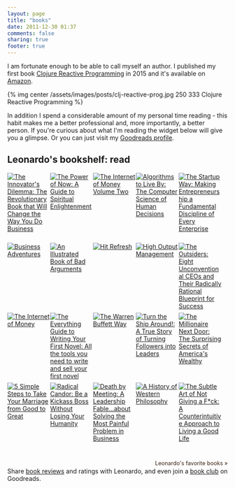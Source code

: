 ```yaml
---
layout: page
title: "books"
date: 2011-12-30 01:37
comments: false
sharing: true
footer: true
---
```


I am fortunate enough to be able to call myself an author.  I published my first book [Clojure Reactive Programming](https://www.amazon.com/Clojure-Reactive-Programming-Leonardo-Borges/dp/1783986662/) in 2015 and it's available on [Amazon](https://www.amazon.com/Clojure-Reactive-Programming-Leonardo-Borges/dp/1783986662/).

{% img center /assets/images/posts/clj-reactive-prog.jpg 250 333 Clojure Reactive Programming %}

In addition I spend a considerable amount of my personal time reading - this habit makes me a better professional and, more importantly, a better person. If you're curious about what I'm reading the widget below will give you a glimpse. Or you can just visit my [Goodreads profile](https://www.goodreads.com/author/show/13699066.Leonardo_Borges). 

<style type="text/css" media="screen">
.gr_grid_container {
/* customize grid container div here. eg: width: 500px; */
}

.gr_grid_book_container {
/* customize book cover container div here */
float: left;
width: 98px;
height: 160px;
padding: 0px 0px;
overflow: hidden;
}
</style>
<div id="gr_grid_widget_1518992956">
<!-- Show static html as a placeholder in case js is not enabled - javascript include will override this if things work -->
<h2>
<a style="text-decoration: none;" rel="nofollow" href="https://www.goodreads.com/review/list/15882031-leonardo?shelf=read&utm_medium=api&utm_source=grid_widget">Leonardo's bookshelf: read</a>
</h2>
<div class="gr_grid_container">
<div class="gr_grid_book_container"><a title="The Innovator's Dilemma: The Revolutionary Book that Will Change the Way You Do Business" rel="nofollow" href="https://www.goodreads.com/book/show/2615.The_Innovator_s_Dilemma"><img alt="The Innovator's Dilemma: The Revolutionary Book that Will Change the Way You Do Business" border="0" src="https://images.gr-assets.com/books/1347654027m/2615.jpg" /></a></div>
<div class="gr_grid_book_container"><a title="The Power of Now: A Guide to Spiritual Enlightenment" rel="nofollow" href="https://www.goodreads.com/book/show/6708.The_Power_of_Now"><img alt="The Power of Now: A Guide to Spiritual Enlightenment" border="0" src="https://images.gr-assets.com/books/1386925535m/6708.jpg" /></a></div>
<div class="gr_grid_book_container"><a title="The Internet of Money Volume Two" rel="nofollow" href="https://www.goodreads.com/book/show/36804136-the-internet-of-money-volume-two"><img alt="The Internet of Money Volume Two" border="0" src="https://images.gr-assets.com/books/1512311714m/36804136.jpg" /></a></div>
<div class="gr_grid_book_container"><a title="Algorithms to Live By: The Computer Science of Human Decisions" rel="nofollow" href="https://www.goodreads.com/book/show/25666050-algorithms-to-live-by"><img alt="Algorithms to Live By: The Computer Science of Human Decisions" border="0" src="https://images.gr-assets.com/books/1454296875m/25666050.jpg" /></a></div>
<div class="gr_grid_book_container"><a title="The Startup Way: Making Entrepreneurship a Fundamental Discipline of Every Enterprise" rel="nofollow" href="https://www.goodreads.com/book/show/34267304-the-startup-way"><img alt="The Startup Way: Making Entrepreneurship a Fundamental Discipline of Every Enterprise" border="0" src="https://images.gr-assets.com/books/1498813353m/34267304.jpg" /></a></div>
<div class="gr_grid_book_container"><a title="Business Adventures" rel="nofollow" href="https://www.goodreads.com/book/show/4191136-business-adventures"><img alt="Business Adventures" border="0" src="https://images.gr-assets.com/books/1405094011m/4191136.jpg" /></a></div>
<div class="gr_grid_book_container"><a title="An Illustrated Book of Bad Arguments" rel="nofollow" href="https://www.goodreads.com/book/show/18753581-an-illustrated-book-of-bad-arguments"><img alt="An Illustrated Book of Bad Arguments" border="0" src="https://images.gr-assets.com/books/1383614988m/18753581.jpg" /></a></div>
<div class="gr_grid_book_container"><a title="Hit Refresh" rel="nofollow" href="https://www.goodreads.com/book/show/30835567-hit-refresh"><img alt="Hit Refresh" border="0" src="https://images.gr-assets.com/books/1506565784m/30835567.jpg" /></a></div>
<div class="gr_grid_book_container"><a title="High Output Management" rel="nofollow" href="https://www.goodreads.com/book/show/324750.High_Output_Management"><img alt="High Output Management" border="0" src="https://images.gr-assets.com/books/1347800461m/324750.jpg" /></a></div>
<div class="gr_grid_book_container"><a title="The Outsiders: Eight Unconventional CEOs and Their Radically Rational Blueprint for Success" rel="nofollow" href="https://www.goodreads.com/book/show/13586932-the-outsiders"><img alt="The Outsiders: Eight Unconventional CEOs and Their Radically Rational Blueprint for Success" border="0" src="https://images.gr-assets.com/books/1393447357m/13586932.jpg" /></a></div>
<div class="gr_grid_book_container"><a title="The Internet of Money" rel="nofollow" href="https://www.goodreads.com/book/show/31869077-the-internet-of-money"><img alt="The Internet of Money" border="0" src="https://images.gr-assets.com/books/1473282681m/31869077.jpg" /></a></div>
<div class="gr_grid_book_container"><a title="The Everything Guide to Writing Your First Novel: All the tools you need to write and sell your first novel (Everything®)" rel="nofollow" href="https://www.goodreads.com/book/show/21424191-the-everything-guide-to-writing-your-first-novel"><img alt="The Everything Guide to Writing Your First Novel: All the tools you need to write and sell your first novel" border="0" src="https://images.gr-assets.com/books/1440459206m/21424191.jpg" /></a></div>
<div class="gr_grid_book_container"><a title="The Warren Buffett Way" rel="nofollow" href="https://www.goodreads.com/book/show/18844019-the-warren-buffett-way"><img alt="The Warren Buffett Way" border="0" src="https://images.gr-assets.com/books/1384825701m/18844019.jpg" /></a></div>
<div class="gr_grid_book_container"><a title="Turn the Ship Around!: A True Story of Turning Followers into Leaders" rel="nofollow" href="https://www.goodreads.com/book/show/16158601-turn-the-ship-around"><img alt="Turn the Ship Around!: A True Story of Turning Followers into Leaders" border="0" src="https://images.gr-assets.com/books/1363560329m/16158601.jpg" /></a></div>
<div class="gr_grid_book_container"><a title="The Millionaire Next Door: The Surprising Secrets of America's Wealthy" rel="nofollow" href="https://www.goodreads.com/book/show/998.The_Millionaire_Next_Door"><img alt="The Millionaire Next Door: The Surprising Secrets of America's Wealthy" border="0" src="https://images.gr-assets.com/books/1348313018m/998.jpg" /></a></div>
<div class="gr_grid_book_container"><a title="5 Simple Steps to Take Your Marriage from Good to Great" rel="nofollow" href="https://www.goodreads.com/book/show/6908919-5-simple-steps-to-take-your-marriage-from-good-to-great"><img alt="5 Simple Steps to Take Your Marriage from Good to Great" border="0" src="https://images.gr-assets.com/books/1320484488m/6908919.jpg" /></a></div>
<div class="gr_grid_book_container"><a title="Radical Candor: Be a Kickass Boss Without Losing Your Humanity" rel="nofollow" href="https://www.goodreads.com/book/show/29939161-radical-candor"><img alt="Radical Candor: Be a Kickass Boss Without Losing Your Humanity" border="0" src="https://images.gr-assets.com/books/1482838407m/29939161.jpg" /></a></div>
<div class="gr_grid_book_container"><a title="Death by Meeting: A Leadership Fable...about Solving the Most Painful Problem in Business" rel="nofollow" href="https://www.goodreads.com/book/show/49040.Death_by_Meeting"><img alt="Death by Meeting: A Leadership Fable...about Solving the Most Painful Problem in Business" border="0" src="https://images.gr-assets.com/books/1348784131m/49040.jpg" /></a></div>
<div class="gr_grid_book_container"><a title="A History of Western Philosophy" rel="nofollow" href="https://www.goodreads.com/book/show/243685.A_History_of_Western_Philosophy"><img alt="A History of Western Philosophy" border="0" src="https://images.gr-assets.com/books/1344399003m/243685.jpg" /></a></div>
<div class="gr_grid_book_container"><a title="The Subtle Art of Not Giving a F*ck: A Counterintuitive Approach to Living a Good Life" rel="nofollow" href="https://www.goodreads.com/book/show/28257707-the-subtle-art-of-not-giving-a-f-ck"><img alt="The Subtle Art of Not Giving a F*ck: A Counterintuitive Approach to Living a Good Life" border="0" src="https://images.gr-assets.com/books/1465761302m/28257707.jpg" /></a></div>
<br style="clear: both"/><br/><a class="gr_grid_branding" style="font-size: .9em; color: #382110; text-decoration: none; float: right; clear: both" rel="nofollow" href="https://www.goodreads.com/user/show/15882031-leonardo">Leonardo's favorite books »</a>
<noscript><br/>Share <a rel="nofollow" href="/">book reviews</a> and ratings with Leonardo, and even join a <a rel="nofollow" href="/group">book club</a> on Goodreads.</noscript>
</div>

</div>
<script src="https://www.goodreads.com/review/grid_widget/15882031.Leonardo's%20bookshelf:%20read?cover_size=medium&hide_link=&hide_title=&num_books=20&order=d&shelf=read&sort=date_read&widget_id=1518992956" type="text/javascript" charset="utf-8"></script>

